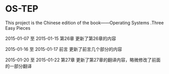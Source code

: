 # OS-TEP
This project is the Chinese edition of the book——Operating Systems .Three Easy Pieces

2015-01-07 至 2015-01-15 第26章 更新了第26章的内容

2015-01-16 至 2015-01-17 前言 更新了前言几个部分的内容

2015-01-20 至 2015-01-22 第27章 更新了第27章的翻译内容，略微修改了前面的一部分翻译
